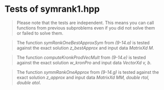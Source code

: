 # Tests of symrank1.hpp

> Please note that the tests are independent. This means you can call functions from previous subproblems even if you did not solve them or failed to solve them.

> The function *symRankOneBestApproxSym* from _(9-14.a)_ is tested against the exact solution *z_bestApprox* and input data *MatrixXd M*.

> The function *computeKronkProdVecMult* from _(9-14.e)_ is tested against the exact solution *w_kronPro* and input data *VectorXd v, b*.

> The function *symmRankOneApprox* from _(9-14.g)_ is tested against the exact solution *z_approx* and input data *MatrixXd MM, double rtol, double atol*.

